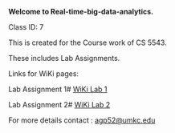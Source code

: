 <b>Welcome to Real-time-big-data-analytics.</b>

Class ID: 7

This is created for the Course work of CS 5543.

These includes Lab Assignments.

Links for WiKi pages:

Lab Assignment 1# <a href="https://github.com/arunitgupta/Real-time-big-data-analytics/wiki/Lab-Assignment-1"> WiKi Lab 1</a>

Lab Assignment 2# <a href="https://github.com/arunitgupta/Real-time-big-data-analytics/wiki/Lab-Assignment-2"> WiKi Lab 2</a>


For more details contact : agp52@umkc.edu
